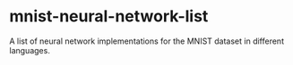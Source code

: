 # mnist-neural-network-list
A list of neural network implementations for the MNIST dataset in different languages.
